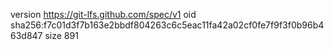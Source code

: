 version https://git-lfs.github.com/spec/v1
oid sha256:f7c01d3f7b163e2bbdf804263c6c5eac11fa42a02cf0fe7f9f3f0b96b463d847
size 891
